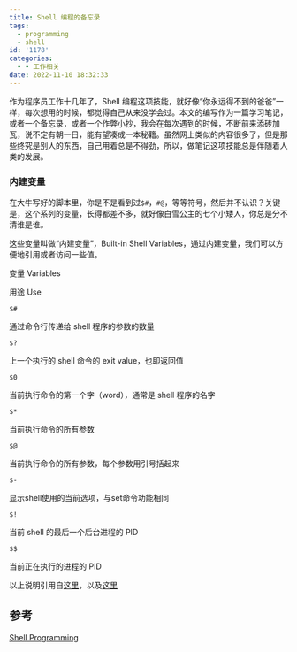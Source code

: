 ```yaml
---
title: Shell 编程的备忘录
tags:
  - programming
  - shell
id: '1178'
categories:
  - - 工作相关
date: 2022-11-10 18:32:33
---
```


作为程序员工作十几年了，Shell 编程这项技能，就好像“你永远得不到的爸爸”一样，每次想用的时候，都觉得自己从来没学会过。本文的编写作为一篇学习笔记，或者一个备忘录，或者一个作弊小抄，我会在每次遇到的时候，不断前来添砖加瓦，说不定有朝一日，能有望凑成一本秘籍。虽然网上类似的内容很多了，但是那些终究是别人的东西，自己用着总是不得劲，所以，做笔记这项技能总是伴随着人类的发展。

<!--more-->

### 内建变量

在大牛写好的脚本里，你是不是看到过`$#`，`#@`，等等符号，然后并不认识？关键是，这个系列的变量，长得都差不多，就好像白雪公主的七个小矮人，你总是分不清谁是谁。

这些变量叫做“内建变量”，Built-in Shell Variables，通过内建变量，我们可以方便地引用或者访问一些值。

变量 Variables

用途 Use

`$#`

通过命令行传递给 shell 程序的参数的数量

`$?`

上一个执行的 shell 命令的 exit value，也即返回值

`$0`

当前执行命令的第一个字（word），通常是 shell 程序的名字

`$*`

当前执行命令的所有参数

`$@`

当前执行命令的所有参数，每个参数用引号括起来

`$-`

显示shell使用的当前选项，与set命令功能相同

`$!`

当前 shell 的最后一个后台进程的 PID

`$$`

当前正在执行的进程的 PID

以上说明引用自[这里](http://linuxsig.org/files/bash_scripting.html)，以及[这里](https://superuser.com/questions/247127/what-is-and-in-linux)

## 参考

[Shell Programming](http://linuxsig.org/files/bash_scripting.html)